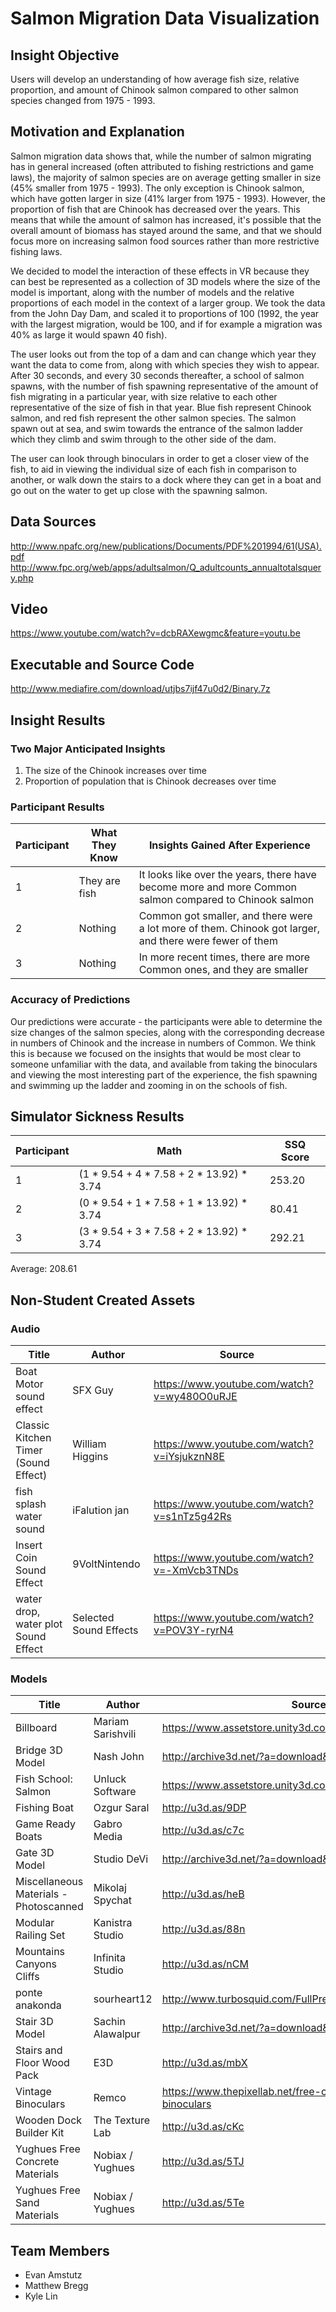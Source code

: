 # Salmon Migration Data Visualization
## Insight Objective
Users will develop an understanding of how average fish size, relative proportion, and amount of Chinook salmon compared to other salmon species changed from 1975 - 1993.
## Motivation and Explanation
Salmon migration data shows that, while the number of salmon migrating has in general increased (often attributed to fishing restrictions and game laws), the majority of salmon species are on average getting smaller in size (45% smaller from 1975 - 1993). The only exception is Chinook salmon, which have gotten larger in size (41% larger from 1975 - 1993). However, the proportion of fish that are Chinook has decreased over the years. This means that while the amount of salmon has increased, it's possible that the overall amount of biomass has stayed around the same, and that we should focus more on increasing salmon food sources rather than more restrictive fishing laws.

We decided to model the interaction of these effects in VR because they can best be represented as a collection of 3D models where the size of the model is important, along with the number of models and the relative proportions of each model in the context of a larger group. We took the data from the John Day Dam, and scaled it to proportions of 100 (1992, the year with the largest migration, would be 100, and if for example a migration was 40% as large it would spawn 40 fish).

The user looks out from the top of a dam and can change which year they want the data to come from, along with which species they wish to appear. After 30 seconds, and every 30 seconds thereafter, a school of salmon spawns, with the number of fish spawning representative of the amount of fish migrating in a particular year, with size relative to each other representative of the size of fish in that year. Blue fish represent Chinook salmon, and red fish represent the other salmon species. The salmon spawn out at sea, and swim towards the entrance of the salmon ladder which they climb and swim through to the other side of the dam.

The user can look through binoculars in order to get a closer view of the fish, to aid in viewing the individual size of each fish in comparison to another, or walk down the stairs to a dock where they can get in a boat and go out on the water to get up close with the spawning salmon.

## Data Sources
http://www.npafc.org/new/publications/Documents/PDF%201994/61(USA).pdf
http://www.fpc.org/web/apps/adultsalmon/Q_adultcounts_annualtotalsquery.php

## Video
https://www.youtube.com/watch?v=dcbRAXewgmc&feature=youtu.be

## Executable and Source Code
http://www.mediafire.com/download/utjbs7ijf47u0d2/Binary.7z

## Insight Results
### Two Major Anticipated Insights
1. The size of the Chinook increases over time
2. Proportion of population that is Chinook decreases over time

### Participant Results
| Participant | What They Know | Insights Gained After Experience |
| --- | --- | --- |
| 1 | They are fish | It looks like over the years, there have become more and more Common salmon compared to Chinook salmon |
| 2 | Nothing | Common got smaller, and there were a lot more of them. Chinook got larger, and there were fewer of them |
| 3 | Nothing | In more recent times, there are more Common ones, and they are smaller |

### Accuracy of Predictions
Our predictions were accurate - the participants were able to determine the size changes of the salmon species, along with the corresponding decrease in numbers of Chinook and the increase in numbers of Common. We think this is because we focused on the insights that would be most clear to someone unfamiliar with the data, and available from taking the binoculars and viewing the most interesting part of the experience, the fish spawning and swimming up the ladder and zooming in on the schools of fish.
## Simulator Sickness Results
| Participant | Math | SSQ Score |
| --- | --- | --- |
| 1 | (1 * 9.54 + 4 * 7.58 + 2 * 13.92) * 3.74 | 253.20 |
| 2 | (0 * 9.54 + 1 * 7.58 + 1 * 13.92) * 3.74 | 80.41 |
| 3 | (3 * 9.54 + 3 * 7.58 + 2 * 13.92) * 3.74 | 292.21 |
Average: 208.61

## Non-Student Created Assets
### Audio
| Title | Author | Source |
| --- | --- | --- |
| Boat Motor sound effect | SFX Guy | https://www.youtube.com/watch?v=wy480O0uRJE |
| Classic Kitchen Timer (Sound Effect) | William Higgins | https://www.youtube.com/watch?v=iYsjukznN8E |
| fish splash water sound | iFalution jan | https://www.youtube.com/watch?v=s1nTz5g42Rs |
| Insert Coin Sound Effect | 9VoltNintendo | https://www.youtube.com/watch?v=-XmVcb3TNDs |
| water drop, water plot Sound Effect | Selected Sound Effects | https://www.youtube.com/watch?v=POV3Y-ryrN4 |

### Models
| Title | Author | Source |
| --- | --- | --- |
| Billboard | Mariam Sarishvili | https://www.assetstore.unity3d.com/en/#!/content/9700 |
| Bridge 3D Model | Nash John | http://archive3d.net/?a=download&id=ec61a8c1 |
| Fish School: Salmon | Unluck Software | https://www.assetstore.unity3d.com/en/#!/content/11853 |
| Fishing Boat | Ozgur Saral | http://u3d.as/9DP |
| Game Ready Boats | Gabro Media | http://u3d.as/c7c | 
| Gate 3D Model | Studio DeVi | http://archive3d.net/?a=download&id=85012117 |
| Miscellaneous Materials - Photoscanned | Mikolaj Spychat | http://u3d.as/heB| 
| Modular Railing Set | Kanistra Studio | http://u3d.as/88n |
| Mountains Canyons Cliffs | Infinita Studio | http://u3d.as/nCM |
| ponte anakonda | sourheart12 | http://www.turbosquid.com/FullPreview/Index.cfm/ID/669792 |
| Stair 3D Model | Sachin Alawalpur | http://archive3d.net/?a=download&id=75de1f9d |
| Stairs and Floor Wood Pack | E3D | http://u3d.as/mbX |
| Vintage Binoculars | Remco | https://www.thepixellab.net/free-c4d-model-vintage-binoculars |
| Wooden Dock Builder Kit | The Texture Lab | http://u3d.as/cKc |
| Yughues Free Concrete Materials | Nobiax / Yughues | http://u3d.as/5TJ |
| Yughues Free Sand Materials | Nobiax / Yughues | http://u3d.as/5Te |

## Team Members
- Evan Amstutz
- Matthew Bregg
- Kyle Lin
